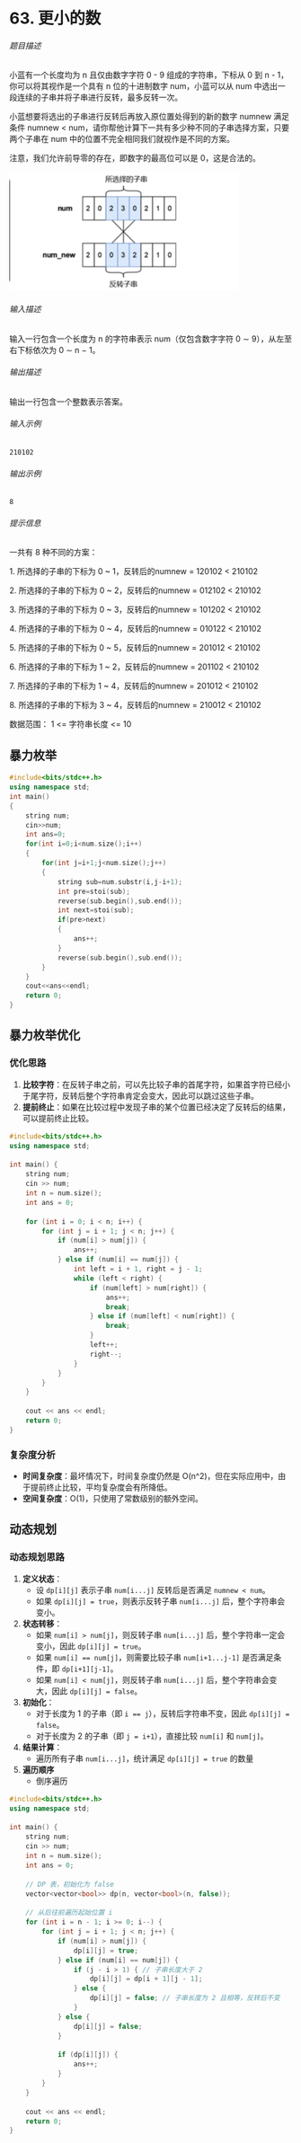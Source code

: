 # 63\. 更小的数

###### 题目描述

小蓝有一个长度均为 n 且仅由数字字符 0 - 9 组成的字符串，下标从 0 到 n - 1，你可以将其视作是一个具有 n 位的十进制数字 num，小蓝可以从 num 中选出一段连续的子串并将子串进行反转，最多反转一次。 

小蓝想要将选出的子串进行反转后再放入原位置处得到的新的数字 numnew 满足条件 numnew < num，请你帮他计算下一共有多少种不同的子串选择方案，只要两个子串在 num 中的位置不完全相同我们就视作是不同的方案。

注意，我们允许前导零的存在，即数字的最高位可以是 0，这是合法的。

  ![image-20241229150208075](./assets/image-20241229150208075.png)

###### 输入描述

输入一行包含一个长度为 n 的字符串表示 num（仅包含数字字符 0 ∼ 9），从左至右下标依次为 0 ∼ n − 1。

###### 输出描述

输出一行包含一个整数表示答案。

###### 输入示例

```
210102
```

###### 输出示例

```
8
```

###### 提示信息

一共有 8 种不同的方案：

1\. 所选择的子串的下标为 0 \~ 1，反转后的numnew = 120102 < 210102

2\. 所选择的子串的下标为 0 \~ 2，反转后的numnew = 012102 < 210102

3\. 所选择的子串的下标为 0 \~ 3，反转后的numnew = 101202 < 210102

4\. 所选择的子串的下标为 0 \~ 4，反转后的numnew = 010122 < 210102

5\. 所选择的子串的下标为 0 \~ 5，反转后的numnew = 201012 < 210102

6\. 所选择的子串的下标为 1 \~ 2，反转后的numnew = 201102 < 210102

7\. 所选择的子串的下标为 1 \~ 4，反转后的numnew = 201012 < 210102

8\. 所选择的子串的下标为 3 \~ 4，反转后的numnew = 210012 < 210102

数据范围：
1 <= 字符串长度 <= 10

## 暴力枚举

```c++
#include<bits/stdc++.h>
using namespace std;
int main()
{
    string num;
    cin>>num;
    int ans=0;
    for(int i=0;i<num.size();i++)
    {
        for(int j=i+1;j<num.size();j++)
        {
        	string sub=num.substr(i,j-i+1);
        	int pre=stoi(sub);
        	reverse(sub.begin(),sub.end());
        	int next=stoi(sub);
            if(pre>next)
            {
                ans++;
            }
            reverse(sub.begin(),sub.end());
        }
    }
    cout<<ans<<endl;
    return 0;
}
```

## 暴力枚举优化

### 优化思路

1. **比较字符**：在反转子串之前，可以先比较子串的首尾字符，如果首字符已经小于尾字符，反转后整个字符串肯定会变大，因此可以跳过这些子串。
2. **提前终止**：如果在比较过程中发现子串的某个位置已经决定了反转后的结果，可以提前终止比较。

```c++
#include<bits/stdc++.h>
using namespace std;

int main() {
    string num;
    cin >> num;
    int n = num.size();
    int ans = 0;

    for (int i = 0; i < n; i++) {
        for (int j = i + 1; j < n; j++) {
            if (num[i] > num[j]) {
                ans++;
            } else if (num[i] == num[j]) {
                int left = i + 1, right = j - 1;
                while (left < right) {
                    if (num[left] > num[right]) {
                        ans++;
                        break;
                    } else if (num[left] < num[right]) {
                        break;
                    }
                    left++;
                    right--;
                }
            }
        }
    }

    cout << ans << endl;
    return 0;
}
```

### 复杂度分析

- **时间复杂度**：最坏情况下，时间复杂度仍然是 O(n^2)，但在实际应用中，由于提前终止比较，平均复杂度会有所降低。
- **空间复杂度**：O(1)，只使用了常数级别的额外空间。

## 动态规划

### 动态规划思路

1. **定义状态**：
   - 设 `dp[i][j]` 表示子串 `num[i...j]` 反转后是否满足 `numnew < num`。
   - 如果 `dp[i][j] = true`，则表示反转子串 `num[i...j]` 后，整个字符串会变小。
2. **状态转移**：
   - 如果 `num[i] > num[j]`，则反转子串 `num[i...j]` 后，整个字符串一定会变小，因此 `dp[i][j] = true`。
   - 如果 `num[i] == num[j]`，则需要比较子串 `num[i+1...j-1]` 是否满足条件，即 `dp[i+1][j-1]`。
   - 如果 `num[i] < num[j]`，则反转子串 `num[i...j]` 后，整个字符串会变大，因此 `dp[i][j] = false`。
3. **初始化**：
   - 对于长度为 1 的子串（即 `i == j`），反转后字符串不变，因此 `dp[i][j] = false`。
   - 对于长度为 2 的子串（即 `j = i+1`），直接比较 `num[i]` 和 `num[j]`。
4. **结果计算**：
   - 遍历所有子串 `num[i...j]`，统计满足 `dp[i][j] = true` 的数量
5. **遍历顺序**
	- 倒序遍历
```c++
#include<bits/stdc++.h>
using namespace std;

int main() {
    string num;
    cin >> num;
    int n = num.size();
    int ans = 0;

    // DP 表，初始化为 false
    vector<vector<bool>> dp(n, vector<bool>(n, false));

    // 从后往前遍历起始位置 i
    for (int i = n - 1; i >= 0; i--) {
        for (int j = i + 1; j < n; j++) {
            if (num[i] > num[j]) {
                dp[i][j] = true;
            } else if (num[i] == num[j]) {
                if (j - i > 1) { // 子串长度大于 2
                    dp[i][j] = dp[i + 1][j - 1];
                } else {
                    dp[i][j] = false; // 子串长度为 2 且相等，反转后不变
                }
            } else {
                dp[i][j] = false;
            }

            if (dp[i][j]) {
                ans++;
            }
        }
    }

    cout << ans << endl;
    return 0;
}
```

